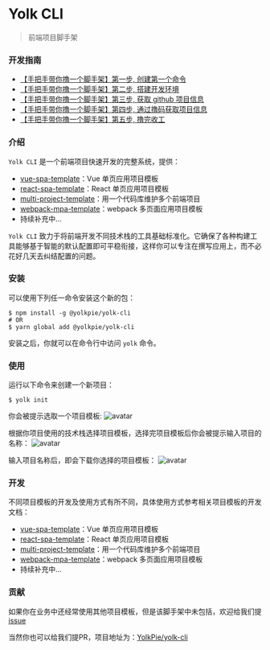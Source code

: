 # Yolk CLI
> 前端项目脚手架

### 开发指南
- [【手把手带你撸一个脚手架】第一步, 创建第一个命令](https://juejin.im/post/6844903713128218631)
- [【手把手带你撸一个脚手架】第二步, 搭建开发环境](https://juejin.im/post/6844903713870610446)
- [【手把手带你撸一个脚手架】第三步, 获取 github 项目信息](https://juejin.im/post/6844903713941749773)
- [【手把手带你撸一个脚手架】第四步, 通过撸码获取项目信息](https://juejin.im/post/6844903714629615624)
- [【手把手带你撸一个脚手架】第五步, 撸完收工](https://juejin.im/post/6844903715409772557)

### 介绍
`Yolk CLI` 是一个前端项目快速开发的完整系统，提供：
- [vue-spa-template](https://github.com/YolkPie/vue-spa-template)：Vue 单页应用项目模板
- [react-spa-template](https://github.com/YolkPie/react-spa-template)：React 单页应用项目模板
- [multi-project-template](https://github.com/YolkPie/multi-project-template)：用一个代码库维护多个前端项目
- [webpack-mpa-template](https://github.com/YolkPie/multi-project-template)：webpack 多页面应用项目模板
- 持续补充中...

`Yolk CLI` 致力于将前端开发不同技术栈的工具基础标准化。它确保了各种构建工具能够基于智能的默认配置即可平稳衔接，这样你可以专注在撰写应用上，而不必花好几天去纠结配置的问题。

### 安装
可以使用下列任一命令安装这个新的包：
```shell
$ npm install -g @yolkpie/yolk-cli
# OR
$ yarn global add @yolkpie/yolk-cli
```
安装之后，你就可以在命令行中访问 `yolk` 命令。

### 使用
运行以下命令来创建一个新项目：
```shell
$ yolk init
```
你会被提示选取一个项目模板:
![avatar](https://img12.360buyimg.com/imagetools/jfs/t1/102016/19/9766/278568/5e130047E808d22a1/eea30150757b6dff.png)

根据你项目使用的技术栈选择项目模板，选择完项目模板后你会被提示输入项目的名称：
![avatar](https://img14.360buyimg.com/imagetools/jfs/t1/103395/18/9855/225672/5e13020dE4219cbe0/ebf483193b28fe5f.png)

输入项目名称后，即会下载你选择的项目模板：
![avatar](https://img11.360buyimg.com/imagetools/jfs/t1/90093/7/9916/254379/5e130351E075aaed5/ea2ac6b3a7485c1d.png)

### 开发
不同项目模板的开发及使用方式有所不同，具体使用方式参考相关项目模板的开发文档：
- [vue-spa-template](https://github.com/YolkPie/vue-spa-template/blob/master/README.md)：Vue 单页应用项目模板
- [react-spa-template](https://github.com/YolkPie/react-spa-template/blob/master/README.md)：React 单页应用项目模板
- [multi-project-template](https://github.com/YolkPie/multi-project-template/blob/master/README.md)：用一个代码库维护多个前端项目
- [webpack-mpa-template](https://github.com/YolkPie/multi-project-template/blob/master/README.md)：webpack 多页面应用项目模板
- 持续补充中...

### 贡献

如果你在业务中还经常使用其他项目模板，但是该脚手架中未包括，欢迎给我们提 [issue](https://github.com/YolkPie/yolk-cli/issues)

当然你也可以给我们提PR，项目地址为：[YolkPie/yolk-cli](https://github.com/YolkPie/yolk-cli)